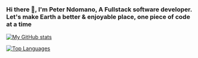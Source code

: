 ### Hi there 👋, I'm Peter Ndomano, A Fullstack software developer. Let's make Earth a better & enjoyable place, one piece of code at a time 

[![My GitHub stats](https://github-readme-stats.vercel.app/api?username=PeterNdomano)](https://github.com/PeterNdomano/github-readme-stats)

[![Top Languages](https://github-readme-stats.vercel.app/api/top-langs/?username=PeterNdomano)](https://github.com/anuraghazra/github-readme-stats)





